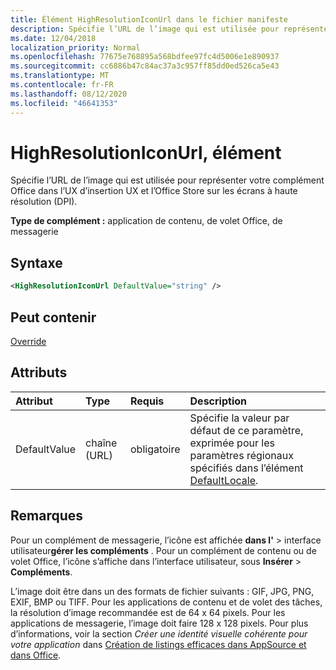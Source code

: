 ```yaml
---
title: Élément HighResolutionIconUrl dans le fichier manifeste
description: Spécifie l’URL de l’image qui est utilisée pour représenter votre complément Office dans l’UX d’insertion UX et l’Office Store sur les écrans à haute résolution (DPI).
ms.date: 12/04/2018
localization_priority: Normal
ms.openlocfilehash: 77675e768895a568bdfee97fc4d5006e1e890937
ms.sourcegitcommit: cc6886b47c84ac37a3c957ff85dd0ed526ca5e43
ms.translationtype: MT
ms.contentlocale: fr-FR
ms.lasthandoff: 08/12/2020
ms.locfileid: "46641353"
---
```

# <a name="highresolutioniconurl-element"></a>HighResolutionIconUrl, élément

Spécifie l’URL de l’image qui est utilisée pour représenter votre complément Office dans l’UX d’insertion UX et l’Office Store sur les écrans à haute résolution (DPI).

**Type de complément :** application de contenu, de volet Office, de messagerie

## <a name="syntax"></a>Syntaxe

```XML
<HighResolutionIconUrl DefaultValue="string" />
```

## <a name="can-contain"></a>Peut contenir

[Override](override.md)

## <a name="attributes"></a>Attributs

|Attribut|Type|Requis|Description|
|:-----|:-----|:-----|:-----|
|DefaultValue|chaîne (URL)|obligatoire|Spécifie la valeur par défaut de ce paramètre, exprimée pour les paramètres régionaux spécifiés dans l’élément [DefaultLocale](defaultlocale.md).|

## <a name="remarks"></a>Remarques

Pour un complément de messagerie, l’icône est affichée **dans l'**  >  interface utilisateur**gérer les compléments** . Pour un complément de contenu ou de volet Office, l’icône s’affiche dans l’interface utilisateur, sous **Insérer** > **Compléments**.

L’image doit être dans un des formats de fichier suivants : GIF, JPG, PNG, EXIF, BMP ou TIFF. Pour les applications de contenu et de volet des tâches, la résolution d’image recommandée est de 64 x 64 pixels. Pour les applications de messagerie, l’image doit faire 128 x 128 pixels. Pour plus d’informations, voir la section _Créer une identité visuelle cohérente pour votre application_ dans [Création de listings efficaces dans AppSource et dans Office](/office/dev/store/create-effective-office-store-listings#create-a-consistent-visual-identity).
